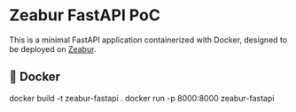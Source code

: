 # Zeabur FastAPI PoC

This is a minimal FastAPI application containerized with Docker, designed to be deployed on [Zeabur](https://zeabur.com).

## 🐳 Docker

docker build -t zeabur-fastapi .
docker run -p 8000:8000 zeabur-fastapi
